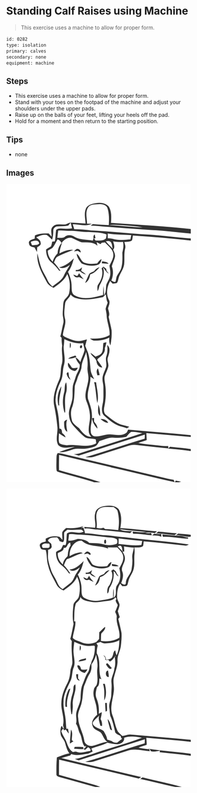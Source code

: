 # Standing Calf Raises using Machine
> This exercise uses a machine to allow for proper form.

``` 
id: 0282 
type: isolation 
primary: calves 
secondary: none 
equipment: machine 
``` 

## Steps

 - This exercise uses a machine to allow for proper form.
 - Stand with your toes on the footpad of the machine and adjust your shoulders under the upper pads.
 - Raise up on the balls of your feet, lifting your heels off the pad.
 - Hold for a moment and then return to the starting position.

## Tips

 - none

## Images

![](../svg/0282-relaxation.svg)

![](../svg/0282-tension.svg)

